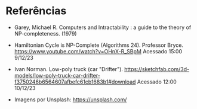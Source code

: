 # Referências

- Garey, Michael R. Computers and Intractability : a guide to the theory of NP-completeness. (1979)

- Hamiltonian Cycle is NP-Complete (Algorithms 24). Professor Bryce. https://www.youtube.com/watch?v=OHnX-R_SBpM Acessado 15:00 9/12/23

- Ivan Norman. Low-poly truck (car "Drifter"). https://sketchfab.com/3d-models/low-poly-truck-car-drifter-f3750246b6564607afbefc61cb1683b1#download Acessado 12:00 10/12/23

- Imagens por Unsplash: https://unsplash.com/